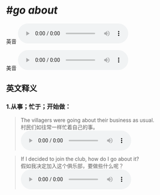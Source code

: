 # ***\#go about*** 
英音
<audio src="./media/go about1.aac" controls="controls"></audio>

美音
<audio src="./media/go about2.aac" controls="controls"></audio>



  

英文释义
---
### 1.**从事；忙于；开始做：**  

 > The villagers were going about their business as usual.  
 > 村民们如往常一样忙着自己的事。    
<audio src="./media/go-15.aac" controls="controls"></audio>

 > If I decided to join the club, how do I go about it?  
 > 假如我决定加入这个俱乐部，要做些什么呢？    
<audio src="./media/go-16.aac" controls="controls"></audio>


